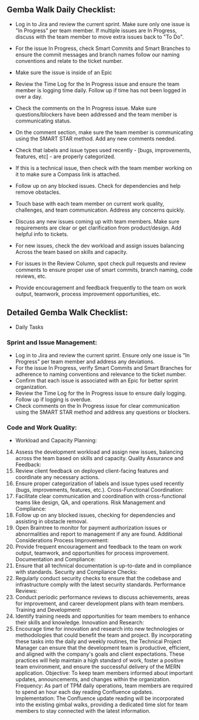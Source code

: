 ## Gemba Walk Daily Checklist:

* Log in to Jira and review the current sprint. Make sure only one issue is "In Progress" per team member. If multiple issues are In Progress, discuss with the team member to move extra
  issues back to "To Do".

* For the issue In Progress, check Smart Commits and Smart Branches to ensure the commit messages and branch names follow our naming conventions and relate to the ticket number.

* Make sure the issue is inside of an Epic

* Review the Time Log for the In Progress issue and ensure the team member is logging time daily. Follow up if time has not been logged in over a day.

* Check the comments on the In Progress issue. Make sure questions/blockers have been addressed and the team member is communicating status.

* On the comment section, make sure the team member is communicating using the SMART STAR method. Add any new comments needed.

* Check that labels and issue types used recently - [bugs, improvements, features, etc] - are properly categorized.

* If this is a technical issue, then check with the team member working on it to make sure a Compass link is attached.

* Follow up on any blocked issues. Check for dependencies and help remove obstacles.

* Touch base with each team member on current work quality, challenges, and team communication. Address any concerns quickly.

* Discuss any new issues coming up with team members. Make sure requirements are clear or get clarification from product/design. Add helpful info to tickets.

* For new issues, check the dev workload and assign issues balancing Across the team based on skills and capacity.

* For issues in the Review Column, spot check pull requests and review comments to ensure proper use of smart commits, branch naming, code reviews, etc.

* Provide encouragement and feedback frequently to the team on work output, teamwork, process improvement opportunities, etc.

## Detailed Gemba Walk Checklist:

* Daily Tasks

### Sprint and Issue Management:

* Log in to Jira and review the current sprint. Ensure only one issue is "In Progress" per team member and address any deviations.
* For the issue In Progress, verify Smart Commits and Smart Branches for adherence to naming conventions and relevance to the ticket number.
* Confirm that each issue is associated with an Epic for better sprint organization.
* Review the Time Log for the In Progress issue to ensure daily logging. Follow up if logging is overdue.
* Check comments on the In Progress issue for clear communication using the SMART STAR method and address any questions or blockers.

### Code and Work Quality:

* Workload and Capacity Planning:

14. Assess the development workload and assign new issues, balancing across the team based on skills and capacity.
Quality Assurance and Feedback:
15. Review client feedback on deployed client-facing features and coordinate any necessary actions.
16. Ensure proper categorization of labels and issue types used recently (bugs, improvements, features, etc.).
Cross-Functional Coordination:
17. Facilitate clear communication and coordination with cross-functional teams like design, QA, and operations.
Risk Management and Compliance:
18. Follow up on any blocked issues, checking for dependencies and assisting in obstacle removal.
19. Open Braintree to monitor for payment authorization issues or abnormalities and report to management if any are found.
Additional Considerations
Process Improvement:
20. Provide frequent encouragement and feedback to the team on work output, teamwork, and opportunities for process improvement.
Documentation and Compliance:
21. Ensure that all technical documentation is up-to-date and in compliance with standards.
Security and Compliance Checks:
22. Regularly conduct security checks to ensure that the codebase and infrastructure comply with the latest security standards.
Performance Reviews:
23. Conduct periodic performance reviews to discuss achievements, areas for improvement, and career development plans with team members.
Training and Development:
24. Identify training needs and opportunities for team members to enhance their skills and knowledge.
Innovation and Research:
25. Encourage time for innovation and research into new technologies or methodologies that could benefit the team and project.
By incorporating these tasks into the daily and weekly routines, the Technical Project Manager can ensure that the development team is productive, efficient, and aligned with the company's goals and client expectations. These practices will help maintain a high standard of work, foster a positive team environment, and ensure the successful delivery of the MERN application.
Objective:
To keep team members informed about important updates, announcements, and changes within the organization.
Frequency:
As part of TPM daily operations, team members are required to spend an hour each day reading Confluence updates.
Implementation:
The Confluence update reading will be incorporated into the existing gimbal walks, providing a dedicated time slot for team members to stay connected with the latest information.


